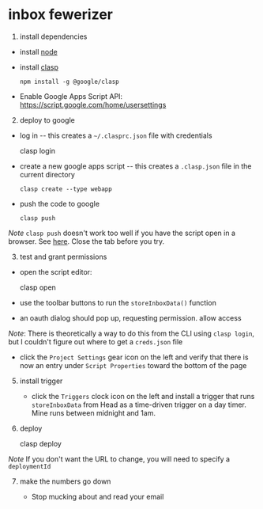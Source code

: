 # inbox fewerizer

1. install dependencies
  * install [node](https://nodejs.org/en/download/)
  * install [clasp](https://github.com/google/clasp)

        npm install -g @google/clasp

  * Enable Google Apps Script API: https://script.google.com/home/usersettings

2. deploy to google
  *  log in -- this creates a `~/.clasprc.json` file with credentials

        clasp login

  * create a new google apps script -- this creates a `.clasp.json` file in the current directory

        clasp create --type webapp

  * push the code to google

        clasp push

  *Note* `clasp push` doesn't work too well if you have the script open in a browser. See [here](https://issuetracker.google.com/issues/123311608). Close the tab before you try.

3. test and grant permissions

  * open the script editor:

      clasp open

  * use the toolbar buttons to run the `storeInboxData()` function
  * an oauth dialog should pop up, requesting permission. allow access

  *Note*: There is theoretically a way to do this from the CLI using `clasp login`, but I couldn't figure out where to get a `creds.json` file

  * click the `Project Settings` gear icon on the left and verify that there is now an entry under `Script Properties` toward the bottom of the page

5. install trigger

    * click the `Triggers` clock icon on the left and install a trigger that runs `storeInboxData` from Head as a time-driven trigger on a day timer. Mine runs between midnight and 1am.

6. deploy

    clasp deploy

*Note* If you don't want the URL to change, you will need to specify a `deploymentId`

7. make the numbers go down

    * Stop mucking about and read your email
